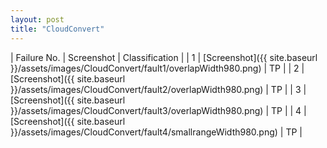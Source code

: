 ```yaml
---
layout: post
title: "CloudConvert"
---
```

| Failure No. | Screenshot | Classification |
| 1 | [Screenshot]({{ site.baseurl }}/assets/images/CloudConvert/fault1/overlapWidth980.png) | TP |
| 2 | [Screenshot]({{ site.baseurl }}/assets/images/CloudConvert/fault2/overlapWidth980.png) | TP |
| 3 | [Screenshot]({{ site.baseurl }}/assets/images/CloudConvert/fault3/overlapWidth980.png) | TP |
| 4 | [Screenshot]({{ site.baseurl }}/assets/images/CloudConvert/fault4/smallrangeWidth980.png) | TP |
